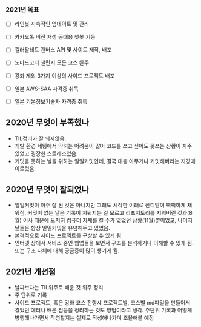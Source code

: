 ### 2021년 목표

- [ ] 라인봇 지속적인 업데이트 및 관리
- [ ] 카카오톡 버전 재생 공대용 챗봇 기동
- [ ] 컬러팔레트 캔버스 API 및 사이트 제작, 배포
- [ ] 노마드코더 챌린지 모든 코스 완주
- [ ] 강좌 제외 3가지 이상의 사이드 프로젝트 배포
- [ ] 일본 AWS-SAA 자격증 취득
- [ ] 일본 기본정보기술자 자격층 취득


## 2020년 무엇이 부족했나

- TIL정리가 잘 되지않음.
- 개발 환경 세팅에서 막히는 어려움이 많아 코드를 쓰고 싶어도 못쓰는 상황이 자주 있었고 굉장한 스트레스였음.
- 커밋을 못하는 날을 위하는 일일커밋인데, 결국 대충 아무거나 커밋해버리는 지경에 이르렀음.



## 2020년 무엇이 잘되었나

- 일일커밋이 아주 잘 된 것은 아니지만 그래도 시작한 이래로 잔디밭이 빡빡하게 채워짐. 커밋이 없는 날은 기록이 지워지는 걸 모르고 리포지토리를 지워버린 것과(8월) 이사 때문에 도저히 컴퓨터 자체를 킬 수가 없었던 상황(11월)뿐이었고, 나머지 날들은 항상 일일커밋을 유념해두고 있었음.
- 본격적으로 사이드 프로젝트를 구상할 수 있게 됨.
- 인터넷 상에서 서비스 중인 웹앱들을 보면서 구조를 분석하거나 이해할 수 있게 됨. 또는 구조 자체에 대해 궁금증이 많이 생기게 됨.



## 2021년 개선점
- 날짜보다는 TIL위주로 배운 것 위주 정리
- 주 단위로 기록
- 사이드 프로젝트, 혹은 강좌 코스 진행시 프로젝트별, 코스별 md파일을 만들어서 겪었던 에러나 배운 점등을 정리하는 것도 방법이라고 생각. 주단위 기록과 어떻게 병행해나가면서 작성할지는 실제로 작성해나가며 조율해볼 예정